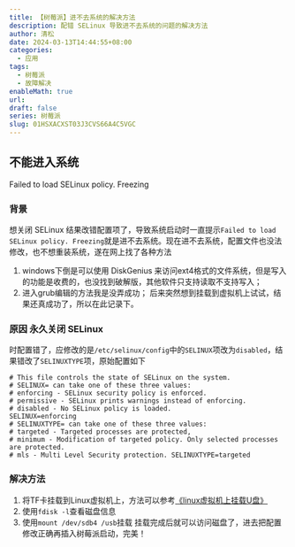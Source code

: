 ```yaml
---
title: 【树莓派】进不去系统的解决方法
description: 配错 SELinux 导致进不去系统的问题的解决方法
author: 清松
date: 2024-03-13T14:44:55+08:00
categories:
  - 应用
tags:
  - 树莓派
  - 故障解决
enableMath: true
url: 
draft: false
series: 树莓派
slug: 01HSXACXST03J3CVS66A4C5VGC
---
```

## 不能进入系统  

Failed to load SELinux policy. Freezing
### 背景

想关闭 SELinux 结果改错配置项了，导致系统启动时一直提示`Failed to load SELinux policy. Freezing`就是进不去系统。现在进不去系统，配置文件也没法修改，也不想重装系统，遂在网上找了各种方法
1. windows下倒是可以使用 DiskGenius 来访问ext4格式的文件系统，但是写入的功能是收费的，也没找到破解版，其他软件只支持读取不支持写入；
2. 进入grub编辑的方法我是没弄成功；
后来突然想到挂载到虚拟机上试试，结果还真成功了，所以在此记录下。

### 原因 永久关闭 SELinux  
时配置错了，应修改的是`/etc/selinux/config`中的`SELINUX`项改为`disabled`，结果错改了`SELINUXTYPE`项，原始配置如下
```
# This file controls the state of SELinux on the system.
# SELINUX= can take one of these three values:
# enforcing - SELinux security policy is enforced.
# permissive - SELinux prints warnings instead of enforcing.
# disabled - No SELinux policy is loaded.
SELINUX=enforcing
# SELINUXTYPE= can take one of these three values:
# targeted - Targeted processes are protected,
# minimum - Modification of targeted policy. Only selected processes are protected.
# mls - Multi Level Security protection. SELINUXTYPE=targeted 
```

### 解决方法

1. 将TF卡挂载到Linux虚拟机上，方法可以参考[《linux虚拟机上挂载U盘》](<https://jingyan.baidu.com/article/8ebacdf028b13449f65cd5a5.html>)
2. 使用`fdisk -l`查看磁盘信息
3. 使用`mount /dev/sdb4 /usb`挂载
挂载完成后就可以访问磁盘了，进去把配置修改正确再插入树莓派启动，完美！